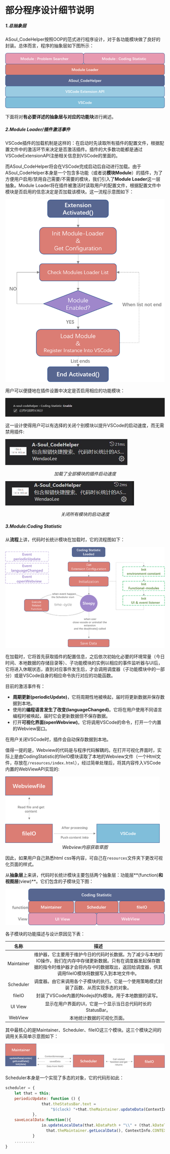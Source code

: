 # 部分程序设计细节说明

##### 1.总抽象层

ASoul_CodeHelper按照OOP的范式进行程序设计，对于各功能模块做了良好的封装。总体而言，程序的抽象层如下图所示：

![](../pic/design1.png)

下面将对**有必要详述的抽象层与对应的功能块**进行阐述。

##### 2.Module Loader/插件激活事件

VSCode插件的加载机制是这样的：在启动时先读取所有插件的配置文件，根据配置文件中的激活环节来决定是否激活插件。插件的大多数功能都是通过VSCodeExtensionAPI注册相关信息到VSCode的里面的。



而ASoul_CodeHelper将会在VSCode完成启动后自动进行加载。由于ASoul_CodeHelper本身是一个包含多功能（或者说**模块Module**）的插件，为了方便用户启用/禁用自己需要/不需要的模块，我们引入了**Module Loader**这一层抽象。Module Loader将在插件被激活时读取用户的配置文件，根据配置文件中模块是否启用的信息决定是否加载该模块。这一流程示意图如下：

![](../pic/design2.png)



用户可以便捷地在插件设置中决定是否启用相应的功能模块：

![](../pic/setting.jpg)



这一设计使得用户可以有选择的关闭个别模块以提升VSCode的启动速度，而无需禁用插件:

![](../pic/load.jpg)

<div align='center'><i>加载了全部模块的插件启动速度</i></div>

![](../pic/noload.jpg)

<div align='center'><i>关闭所有模块的启动速度</i></div>

##### 3.Module:Coding Statistic

从**流程**上讲，代码时长统计模块在加载时，它的流程图如下：

![](../pic/design4.png)

在加载时，它将首先获取插件的配置信息，之后依次初始化必要的环境常量（今日时间、本地数据的存储目录等）、子功能模块的实例以相应的事件监听器与UI后，它将进入休眠状态，直到对应事件发生后，才会调用调度器（子功能模块中的一部分）或是VSCode自身的相应命令执行对应的功能函数。

目前的激活事件有：

- **周期更新(periodicUpdate)**，它将周期性地被唤起，届时将更新数据并保存数据到本地。
- 使用的**编程语言发生了改变(languageChanged)**。它将在用户使用不同语言编程时被唤起，届时它会更新数据但不保存数据。
- 打开**可视化界面(openWebview)**。它将调用VSCode的命令，打开一个内置的Webview窗口。

在用户关闭VSCode时，插件会自动保存数据到本地。

值得一提的是，Webview的代码是与程序代码解耦的。在打开可视化界面时，实际上是由CodingStatistic的fileIO模块读取了本地的Webview文件（一个Html文件，存放在`/resources/index.html`），经过简单处理后，将其内容传入VSCode内置的WebViewAPI实现的:

<img src="../pic/design5.png" style="zoom:48%;" />



<div align='center'><i>Webview内容获取草图</i></div>

因此，如果用户自己熟悉html css等内容，可自己在`resources`文件夹下更改可视化页面的样式。



从**抽象层**上来讲，代码时长统计模块主要包括两个抽象层：功能层**(function)**和视图层**(view)**。它们包含的子模块见下图：

![](../pic/design3.png)



各子模块的功能描述与设计原因见下表：

|    名称    |                             描述                             |
| :--------: | :----------------------------------------------------------: |
| Maintainer | 维护器，它主要用于维护今日的代码时长数据。为了减少与本地的IO操作，我们在内存中存储更新数据。只有在调度器发起保存数据的指令时维护器才会将内存中的数据取出，返回给调度器，供其调用fileIO模块将数据写入到本地文件中。 |
| Scheduler  | 调度器。由它来调用各个子模块的执行。它是一个使用策略模式封装了函数、从而实现多态的对象。 |
|   fileIO   |    封装了VSCode内置的Nodejs的fs模块。用于本地数据的读写。    |
|  UI View   | 显示在用户界面的UI，它是一个显示当日总代码时长的StatusBar。  |
|  WebView   |                  本地统计数据的可视化页面。                  |

其中最核心的是Maintainer、Scheduler、fileIO这三个模块。这三个模块之间的调用关系简单示意图如下：

<img src="../pic/design6.png" style="zoom:67%;" />



Scheduler本身是一个实现了多态的对象，它的代码形如此：

```javascript
scheduler = {
    let that = this;
    periodicUpdate: function () {
                that.theStatusBar.text =
                    "$(clock) "+that.theMaintainer.updateData(ContextInfo.CONTEXT_PERIODIC) as string;
            },
    saveLocalData:function(){
                io.updateLocalData(that.kDataPath + "\\" + (that.kDateTime.split("/")[1]) + ArgsInfo.JSON,
                  that.theMaintainer.getLocalData(), ContextInfo.CONTEXT_COMMAND)
            }
    .........
}
```